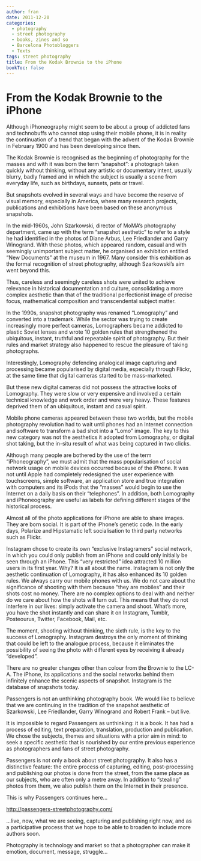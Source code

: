 ```yaml
---
author: fran
date: 2011-12-20
categories:
  - photography
  - street photography
  - books, zines and so
  - Barcelona Photobloggers
  - Texts
tags: street photography
title: From the Kodak Brownie to the iPhone
bookToc: false
---
```


# From the Kodak Brownie to the iPhone

Although iPhoneography might seem to be about a group of addicted fans and technobuffs who cannot stop using their
mobile phone, it is in reality the continuation of a trend that began with the advent of the Kodak Brownie in February
1900 and has been developing since then.

The Kodak Brownie is recognised as the beginning of photography for the masses and with it was born the term “snapshot”:
a photograph taken quickly without thinking, without any artistic or documentary intent, usually blurry, badly framed
and in which the subject is usually a scene from everyday life, such as birthdays, sunsets, pets or travel.

But snapshots evolved in several ways and have become the reserve of visual memory, especially in America, where many
research projects, publications and exhibitions have been based on these anonymous snapshots.

In the mid-1960s, John Szarkowski, director of MoMA’s photography department, came up with the term “snapshot aesthetic”
to refer to a style he had identified in the photos of Diane Arbus, Lee Friedlander and Garry Winogrand. With these
photos, which appeared random, casual and with seemingly unimportant subject matter, he organised an exhibition entitled
“New Documents” at the museum in 1967. Many consider this exhibition as the formal recognition of street photography,
although Szarkowski’s aim went beyond this.

Thus, careless and seemingly careless shots were united to achieve relevance in historical documentation and culture,
consolidating a more complex aesthetic than that of the traditional perfectionist image of precise focus, mathematical
composition and transcendental subject matter.

In the 1990s, snapshot photography was renamed “Lomography” and converted into a trademark. While the sector was trying
to create increasingly more perfect cameras, Lomographers became addicted to plastic Soviet lenses and wrote 10 golden
rules that strengthened the ubiquitous, instant, truthful and repeatable spirit of photography. But their rules and
market strategy also happened to rescue the pleasure of taking photographs.

Interestingly, Lomography defending analogical image capturing and processing became popularised by digital media,
especially through Flickr, at the same time that digital cameras started to be mass-marketed.

But these new digital cameras did not possess the attractive looks of Lomography. They were slow or very expensive and
involved a certain technical knowledge and work order and were very heavy. These features deprived them of an
ubiquitous, instant and casual spirit.

Mobile phone cameras appeared between these two worlds, but the mobile photography revolution had to wait until phones
had an Internet connection and software to transform a bad shot into a “Lomo” image. The key to this new category was
not the aesthetics it adopted from Lomography, or digital shot taking, but the in-situ result of what was being captured
in two clicks.

Although many people are bothered by the use of the term “iPhoneography”, we must admit that the mass popularisation of
social network usage on mobile devices occurred because of the iPhone. It was not until Apple had completely redesigned
the user experience with touchscreens, simple software, an application store and true integration with computers and its
iPods that the “masses” would begin to use the Internet on a daily basis on their “telephones”. In addition, both
Lomography and iPhoneography are useful as labels for defining different stages of the historical process.

Almost all of the photo applications for iPhone are able to share images. They are born social. It is part of the
iPhone’s genetic code. In the early days, Polarize and Hipstamatic left socialisation to third party networks such as
Flickr.

Instagram chose to create its own “exclusive Instagramers” social network, in which you could only publish from an
iPhone and could only initially be seen through an iPhone. This “very restricted” idea attracted 10 million users in its
first year. Why? It is all about the name. Instagram is not only the aesthetic continuation of Lomography, it has also
enhanced its 10 golden rules. We always carry our mobile phones with us. We do not care about the significance of
shooting with them because “they are mobiles” and their shots cost no money. There are no complex options to deal with
and neither do we care about how the shots will turn out. This means that they do not interfere in our lives: simply
activate the camera and shoot. What’s more, you have the shot instantly and can share it on Instagram, Tumblr,
Posteourus, Twitter, Facebook, Mail, etc.

The moment, shooting without thinking, the sixth rule, is the key to the success of Lomography. Instagram destroys the
only moment of thinking that could be left to the analogue process, because it eliminates the possibility of seeing the
photo with different eyes by receiving it already “developed”.

There are no greater changes other than colour from the Brownie to the LC-A. The iPhone, its applications and the social
networks behind them infinitely enhance the scenic aspects of snapshot. Instagram is the database of snapshots today.

Passengers is not an unthinking photography book. We would like to believe that we are continuing in the tradition of
the snapshot aesthetic of Szarkowski, Lee Friedlander, Garry Winogrand and Robert Frank – but live.

It is impossible to regard Passengers as unthinking: it is a book. It has had a process of editing, text preparation,
translation, production and publication. We chose the subjects, themes and situations with a prior aim in mind: to seek
a specific aesthetic that is nourished by our entire previous experience as photographers and fans of street
photography.

Passengers is not only a book about street photography. It also has a distinctive feature: the entire process of
capturing, editing, post-processing and publishing our photos is done from the street, from the same place as our
subjects, who are often only a metre away. In addition to “stealing” photos from them, we also publish them on the
Internet in their presence.

This is why Passengers continues here…

http://passengers-streetphotography.com/

…live, now, what we are seeing, capturing and publishing right now, and as a participative process that we hope to be
able to broaden to include more authors soon.

Photography is technology and market so that a photographer can make it emotion, document, message, struggle…